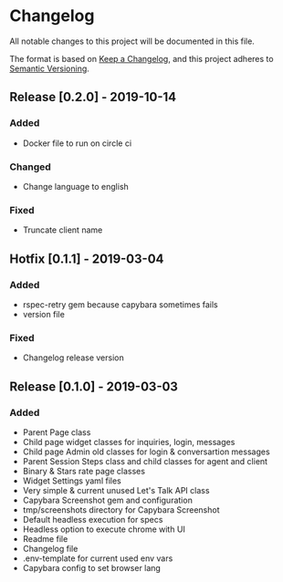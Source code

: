 # Changelog
All notable changes to this project will be documented in this file.

The format is based on [Keep a Changelog](https://keepachangelog.com/en/1.0.0/),
and this project adheres to [Semantic Versioning](https://semver.org/spec/v2.0.0.html).

## Release [0.2.0] - 2019-10-14
### Added
- Docker file to run on circle ci

### Changed
- Change language to english

### Fixed
- Truncate client name

## Hotfix [0.1.1] - 2019-03-04
### Added
- rspec-retry gem because capybara sometimes fails
- version file

### Fixed
- Changelog release version

## Release [0.1.0] - 2019-03-03
### Added
- Parent Page class
- Child page widget classes for inquiries, login, messages
- Child page Admin old classes for login & conversartion messages
- Parent Session Steps class and child classes for agent and client
- Binary & Stars rate page classes
- Widget Settings yaml files
- Very simple & current unused Let's Talk API class
- Capybara Screenshot gem and configuration
- tmp/screenshots directory for Capybara Screenshot
- Default headless execution for specs
- Headless option to execute chrome with UI
- Readme file
- Changelog file
- .env-template for current used env vars
- Capybara config to set browser lang




